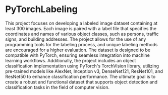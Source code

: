 # PyTorchLabeling

This project focuses on developing a labeled image dataset containing at least 300 images. Each image is paired with a label file that specifies the coordinates and names of various object classes, such as persons, traffic signs, and building addresses.
The project allows for the use of any programming tools for the labeling process, and unique labeling methods are encouraged for a higher evaluation. The dataset is designed to be compatible with PyTorch, ensuring seamless integration into machine learning workflows.
Additionally, the project includes an object classification implementation using PyTorch's TorchVision library, utilizing pre-trained models like AlexNet, Inception v3, DenseNet121, ResNet101, and ResNet50 to enhance classification performance.
The ultimate goal is to create a robust and functional dataset that supports object detection and classification tasks in the field of computer vision.
